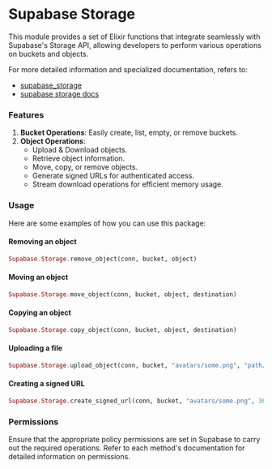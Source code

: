 # Supabase Storage

This module provides a set of Elixir functions that integrate seamlessly with Supabase's Storage API, allowing developers to perform various operations on buckets and objects.

For more detailed information and specialized documentation, refers to:

- [supabase_storage](https://github.com/zoedsoupe/supabase_storage)
- [supabase storage docs](https://hexdocs.pm/supabase_storage)

### Features

1. **Bucket Operations**: Easily create, list, empty, or remove buckets.
2. **Object Operations**:
   - Upload & Download objects.
   - Retrieve object information.
   - Move, copy, or remove objects.
   - Generate signed URLs for authenticated access.
   - Stream download operations for efficient memory usage.

### Usage

Here are some examples of how you can use this package:

#### Removing an object

```elixir
Supabase.Storage.remove_object(conn, bucket, object)
```

#### Moving an object

```elixir
Supabase.Storage.move_object(conn, bucket, object, destination)
```

#### Copying an object

```elixir
Supabase.Storage.copy_object(conn, bucket, object, destination)
```

#### Uploading a file

```elixir
Supabase.Storage.upload_object(conn, bucket, "avatars/some.png", "path/to/file.png")
```

#### Creating a signed URL

```elixir
Supabase.Storage.create_signed_url(conn, bucket, "avatars/some.png", 3600)
```

### Permissions

Ensure that the appropriate policy permissions are set in Supabase to carry out the required operations. Refer to each method's documentation for detailed information on permissions.

